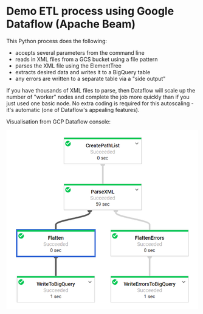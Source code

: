 # Demo ETL process using Google Dataflow (Apache Beam)
This Python process does the following:
- accepts several parameters from the command line
- reads in XML files from a GCS bucket using a file pattern
- parses the XML file using the ElementTree 
- extracts desired data and writes it to a BigQuery table
- any errors are written to a separate table via a "side output"

If you have thousands of XML files to parse, then Dataflow will scale up 
the number of "worker" nodes and complete the job more quickly than if you 
just used one basic node.  No extra coding is required for this autoscaling - it's
automatic (one of Dataflow's appealing features).

Visualisation from GCP Dataflow console:

![Visualisation](Dataflow-visual.PNG)
